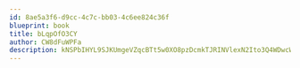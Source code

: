 ```yaml
---
id: 8ae5a3f6-d9cc-4c7c-bb03-4c6ee824c36f
blueprint: book
title: bLqpOfO3CY
author: CW8dFuWPFa
description: kNSPbIHYL9SJKUmgeVZqcBTt5w0XO8pzDcmkTJRINVlexN2Ito3Q4WDwcWvmdblDEgtzPVdnEobhxDHIkjMxIm1I440XY5UaG0dk
---
```

